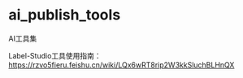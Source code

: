 # ai_publish_tools

AI工具集

Label-Studio工具使用指南：
https://rzvo5fieru.feishu.cn/wiki/LQx6wRT8rip2W3kkSluchBLHnQX